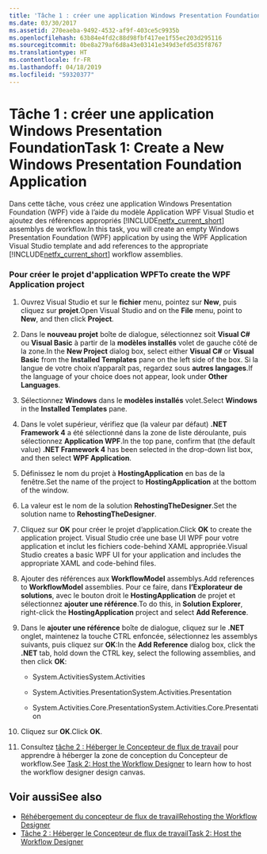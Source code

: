 ```yaml
---
title: 'Tâche 1 : créer une application Windows Presentation Foundation'
ms.date: 03/30/2017
ms.assetid: 270eaeba-9492-4532-af9f-403ce5c9935b
ms.openlocfilehash: 63b84e4fd2c88d98fbf417ee1f55ec203d295116
ms.sourcegitcommit: 0be8a279af6d8a43e03141e349d3efd5d35f8767
ms.translationtype: HT
ms.contentlocale: fr-FR
ms.lasthandoff: 04/18/2019
ms.locfileid: "59320377"
---
```

# <a name="task-1-create-a-new-windows-presentation-foundation-application"></a><span data-ttu-id="313c7-102">Tâche 1 : créer une application Windows Presentation Foundation</span><span class="sxs-lookup"><span data-stu-id="313c7-102">Task 1: Create a New Windows Presentation Foundation Application</span></span>
<span data-ttu-id="313c7-103">Dans cette tâche, vous créez une application Windows Presentation Foundation (WPF) vide à l’aide du modèle Application WPF Visual Studio et ajoutez des références appropriés [!INCLUDE[netfx_current_short](../../../includes/netfx-current-short-md.md)] assemblys de workflow.</span><span class="sxs-lookup"><span data-stu-id="313c7-103">In this task, you will create an empty Windows Presentation Foundation (WPF) application by using the WPF Application Visual Studio template and add references to the appropriate [!INCLUDE[netfx_current_short](../../../includes/netfx-current-short-md.md)] workflow assemblies.</span></span>  
  
### <a name="to-create-the-wpf-application-project"></a><span data-ttu-id="313c7-104">Pour créer le projet d'application WPF</span><span class="sxs-lookup"><span data-stu-id="313c7-104">To create the WPF Application project</span></span>  
  
1. <span data-ttu-id="313c7-105">Ouvrez Visual Studio et sur le **fichier** menu, pointez sur **New**, puis cliquez sur **projet**.</span><span class="sxs-lookup"><span data-stu-id="313c7-105">Open Visual Studio and on the **File** menu, point to **New**, and then click **Project**.</span></span>  
  
2. <span data-ttu-id="313c7-106">Dans le **nouveau projet** boîte de dialogue, sélectionnez soit **Visual C#**  ou **Visual Basic** à partir de la **modèles installés** volet de gauche côté de la zone.</span><span class="sxs-lookup"><span data-stu-id="313c7-106">In the **New Project** dialog box, select either **Visual C#** or **Visual Basic** from the **Installed Templates** pane on the left side of the box.</span></span> <span data-ttu-id="313c7-107">Si la langue de votre choix n’apparaît pas, regardez sous **autres langages**.</span><span class="sxs-lookup"><span data-stu-id="313c7-107">If the language of your choice does not appear, look under **Other Languages**.</span></span>  
  
3. <span data-ttu-id="313c7-108">Sélectionnez **Windows** dans le **modèles installés** volet.</span><span class="sxs-lookup"><span data-stu-id="313c7-108">Select **Windows** in the **Installed Templates** pane.</span></span>  
  
4. <span data-ttu-id="313c7-109">Dans le volet supérieur, vérifiez que (la valeur par défaut) **.NET Framework 4** a été sélectionné dans la zone de liste déroulante, puis sélectionnez **Application WPF**.</span><span class="sxs-lookup"><span data-stu-id="313c7-109">In the top pane, confirm that (the default value) **.NET Framework 4** has been selected in the drop-down list box, and then select **WPF Application**.</span></span>  
  
5. <span data-ttu-id="313c7-110">Définissez le nom du projet à **HostingApplication** en bas de la fenêtre.</span><span class="sxs-lookup"><span data-stu-id="313c7-110">Set the name of the project to **HostingApplication** at the bottom of the window.</span></span>  
  
6. <span data-ttu-id="313c7-111">La valeur est le nom de la solution **RehostingTheDesigner**.</span><span class="sxs-lookup"><span data-stu-id="313c7-111">Set the solution name to **RehostingTheDesigner**.</span></span>  
  
7. <span data-ttu-id="313c7-112">Cliquez sur **OK** pour créer le projet d’application.</span><span class="sxs-lookup"><span data-stu-id="313c7-112">Click **OK** to create the application project.</span></span> <span data-ttu-id="313c7-113">Visual Studio crée une base UI WPF pour votre application et inclut les fichiers code-behind XAML appropriée.</span><span class="sxs-lookup"><span data-stu-id="313c7-113">Visual Studio creates a basic WPF UI for your application and includes the appropriate XAML and code-behind files.</span></span>  
  
8. <span data-ttu-id="313c7-114">Ajouter des références aux **WorkflowModel** assemblys.</span><span class="sxs-lookup"><span data-stu-id="313c7-114">Add references to **WorkflowModel** assemblies.</span></span> <span data-ttu-id="313c7-115">Pour ce faire, dans **l’Explorateur de solutions**, avec le bouton droit le **HostingApplication** de projet et sélectionnez **ajouter une référence**.</span><span class="sxs-lookup"><span data-stu-id="313c7-115">To do this, in **Solution Explorer**, right-click the **HostingApplication** project and select **Add Reference**.</span></span>  
  
9. <span data-ttu-id="313c7-116">Dans le **ajouter une référence** boîte de dialogue, cliquez sur le **.NET** onglet, maintenez la touche CTRL enfoncée, sélectionnez les assemblys suivants, puis cliquez sur **OK**:</span><span class="sxs-lookup"><span data-stu-id="313c7-116">In the **Add Reference** dialog box, click the **.NET** tab, hold down the CTRL key, select the following assemblies, and then click **OK**:</span></span>  
  
    -   <span data-ttu-id="313c7-117">System.Activities</span><span class="sxs-lookup"><span data-stu-id="313c7-117">System.Activities</span></span>  
  
    -   <span data-ttu-id="313c7-118">System.Activities.Presentation</span><span class="sxs-lookup"><span data-stu-id="313c7-118">System.Activities.Presentation</span></span>  
  
    -   <span data-ttu-id="313c7-119">System.Activities.Core.Presentation</span><span class="sxs-lookup"><span data-stu-id="313c7-119">System.Activities.Core.Presentation</span></span>  
  
10. <span data-ttu-id="313c7-120">Cliquez sur **OK**.</span><span class="sxs-lookup"><span data-stu-id="313c7-120">Click **OK**.</span></span>  
  
11. <span data-ttu-id="313c7-121">Consultez [tâche 2 : Héberger le Concepteur de flux de travail](task-2-host-the-workflow-designer.md) pour apprendre à héberger la zone de conception du Concepteur de workflow.</span><span class="sxs-lookup"><span data-stu-id="313c7-121">See [Task 2: Host the Workflow Designer](task-2-host-the-workflow-designer.md) to learn how to host the workflow designer design canvas.</span></span>  
  
## <a name="see-also"></a><span data-ttu-id="313c7-122">Voir aussi</span><span class="sxs-lookup"><span data-stu-id="313c7-122">See also</span></span>

- [<span data-ttu-id="313c7-123">Réhébergement du concepteur de flux de travail</span><span class="sxs-lookup"><span data-stu-id="313c7-123">Rehosting the Workflow Designer</span></span>](rehosting-the-workflow-designer.md)
- [<span data-ttu-id="313c7-124">Tâche 2 : Héberger le Concepteur de flux de travail</span><span class="sxs-lookup"><span data-stu-id="313c7-124">Task 2: Host the Workflow Designer</span></span>](task-2-host-the-workflow-designer.md)
